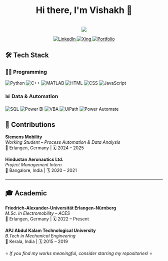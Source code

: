 <div align="center">
  <h1>Hi there, I'm Vishakh 👋</h1>
  <br>
  <img src="https://readme-typing-svg.demolab.com?font=Fira+Code&pause=1000&color=00C7B7&width=435&lines=Masters+Student;Process+Automation+Engineer;Data+Science+Enthusiast" />
</div>

<p align="center">
  <a href="https://linkedin.com/in/cvishakh">
    <img src="https://img.shields.io/badge/LinkedIn-0077B5?style=flat&logo=linkedin&logoColor=white" alt="LinkedIn" />
  </a>
  
  <a href="https://www.xing.com/profile/Vishakh_Cheruparambath">
    <img src="https://img.shields.io/badge/Xing-006567?style=flat&logo=xing&logoColor=white" alt="Xing" />
  </a>
  
  <a href="https://cvishakh.github.io/">
    <img src="https://img.shields.io/badge/Portfolio-00C7B7?style=flat&logo=github&logoColor=white" alt="Portfolio" />
  </a>
</p>

## 🛠️ Tech Stack

### 👨‍💻 Programming
![Python](https://img.shields.io/badge/-Python-3776AB?logo=python&logoColor=white)
![C++](https://img.shields.io/badge/-C++-00599C?logo=c%2b%2b&logoColor=white)
![MATLAB](https://img.shields.io/badge/-MATLAB-0076A8?logo=mathworks&logoColor=white)
![HTML](https://img.shields.io/badge/-HTML5-E34F26?logo=html5&logoColor=white)
![CSS](https://img.shields.io/badge/-CSS3-1572B6?logo=css3)
![JavaScript](https://img.shields.io/badge/-JavaScript-F7DF1E?logo=javascript&logoColor=black)


### 📊 Data & Automation
![SQL](https://img.shields.io/badge/-SQL-4479A1?logo=mysql&logoColor=white)
![Power BI](https://img.shields.io/badge/-Power%20BI-F2C811?logo=powerbi&logoColor=black)
![VBA](https://img.shields.io/badge/-VBA-1E4C3B?logo=excel&logoColor=white)
![UiPath](https://img.shields.io/badge/-UiPath-FF6600?logo=uipath&logoColor=white)
![Power Automate](https://img.shields.io/badge/-Power%20Automate-0066FF?logo=microsoftpowerautomate&logoColor=white)

## 💼 Contributions

**Siemens Mobility**  
*Working Student – Process Automation & Data Analysis*  
📍 Erlangen, Germany | 🗓️ 2024 – 2025

**Hindustan Aeronautics Ltd.**  
*Project Management Intern*  
📍 Bangalore, India | 🗓️ 2020 – 2021

---

## 🎓 Academic

**Friedrich-Alexander-Universität Erlangen-Nürnberg**  
*M.Sc. in Electromobility – ACES*  
📍 Erlangen, Germany | 🗓️ 2022 – Present

**APJ Abdul Kalam Technological University**  
*B.Tech in Mechanical Engineering*  
📍 Kerala, India | 🗓️ 2015 – 2019

⭐ *If you find my works meaningful, consider starring my repositories!* ⭐

